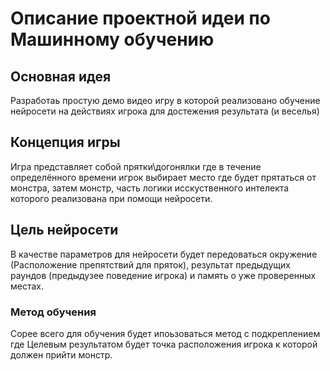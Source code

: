 # Описание проектной идеи по Машинному обучению
## Основная идея
Разработаь простую демо видео игру в которой реализовано обучение нейросети на действиях игрока для достежения результата (и веселья)
## Концепция игры
Игра представляет собой прятки\догонялки где в течение определённого времени игрок выбирает место где будет прятаться от монстра, затем монстр, часть логики исскуственного интелекта которого реализована при помощи нейросети.
## Цель нейросети
В качестве параметров для нейросети будет передоваться окружение (Расположение препятствий для пряток), результат предыдущих раундов (предыдузее поведение игрока) и память о уже проверенных местах.

### Метод обучения
Сорее всего для обучения будет ипоьзоваться метод с подкреплением где Целевым результатом будет точка расположения игрока к которой должен прийти монстр.